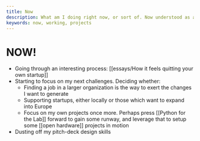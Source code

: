 ```yaml
---
title: Now
description: What am I doing right now, or sort of. Now understood as a continuum and not as an instant.
keywords: now, working, projects
---
```

# NOW!
- Going through an interesting process: [[essays/How it feels quitting your own startup]]
- Starting to focus on my next challenges. Deciding whether:
    - Finding a job in a larger organization is the way to exert the changes I want to generate
    - Supporting startups, either locally or those which want to expand into Europe
    - Focus on my own projects once more. Perhaps press [[Python for the Lab]] forward to gain some runway, and leverage that to setup some [[open hardware]] projects in motion
- Dusting off my pitch-deck design skills